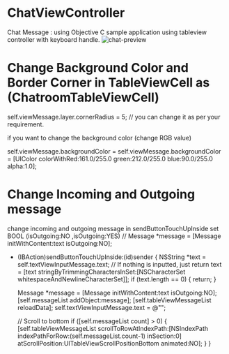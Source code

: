 # ChatViewController
Chat Message : using Objective C sample application using tableview controller with keyboard handle. 
![chat-preview](https://user-images.githubusercontent.com/5592080/46251010-0a640900-c461-11e8-930a-103d80cb8bae.png)

# Change Background Color and Border Corner in TableViewCell as (ChatroomTableViewCell)
   self.viewMessage.layer.cornerRadius = 5; // you can change it as per your requirement.
   
   if you want to change the background color (change RGB value)
   
   self.viewMessage.backgroundColor =  self.viewMessage.backgroundColor = [UIColor colorWithRed:161.0/255.0 green:212.0/255.0  blue:90.0/255.0 alpha:1.0];


# Change Incoming and Outgoing message
  change incoming and outgoing message in sendButtonTouchUpInside
  set BOOL (isOutgoing:NO ,isOutgoing:YES)
  // Message *message = [Message initWithContent:text isOutgoing:NO];

- (IBAction)sendButtonTouchUpInside:(id)sender {
    NSString *text = self.textViewInputMessage.text;
    // If nothing is inputted, just return
    text = [text stringByTrimmingCharactersInSet:[NSCharacterSet whitespaceAndNewlineCharacterSet]];
    if (text.length == 0) {
        return;
    }
    
    Message *message = [Message initWithContent:text isOutgoing:NO];
    [self.messageList addObject:message];
    [self.tableViewMessageList reloadData];
    self.textViewInputMessage.text = @"";
    
    // Scroll to bottom
    if ([self.messageList count] > 0) {
        [self.tableViewMessageList scrollToRowAtIndexPath:[NSIndexPath indexPathForRow:(self.messageList.count-1) inSection:0] atScrollPosition:UITableViewScrollPositionBottom animated:NO];
    }
}

